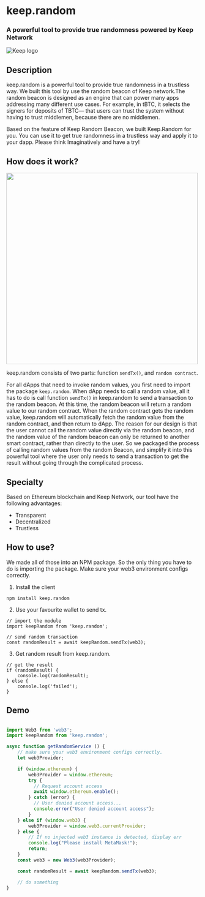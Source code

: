 # keep.random

### A powerful tool to provide true randomness powered by Keep Network

![Keep logo](https://forum.keepforum.top/uploads/default/original/1X/a10b95246ad57ccab7657876aec58288563c354a.png)

## Description

keep.random is a powerful tool to provide true randomness in a trustless way. We built this tool by use the random beacon of Keep network.The random beacon is designed as an engine that can power many apps addressing many different use cases. For example, in tBTC, it selects the signers for deposits of TBTC— that users can trust the system without having to trust middlemen, because there are no middlemen.

Based on the feature of Keep Random Beacon, we built Keep.Random for you.  You can use it to get true randomness in a trustless way and apply it to your dapp. Please think Imaginatively and have a try!

## How does it work?

<img src="http://keeprandom.top/img/flow.png" width="500px" />

keep.random consists of two parts: function `sendTx()`, and `random contract`.

For all dApps that need to invoke random values, you first need to import the package `keep.random`. When dApp needs to call a random value, all it has to do is call function `sendTx()`  in keep.random to send a transaction to the random beacon. At this time, the random beacon will return a random value to our random contract. When the random contract gets the random value, keep.random will automatically fetch the random value from the random contract, and then return to dApp. The reason for our design is that the user cannot call the random value directly via the random beacon, and the random value of the random beacon can only be returned to another smart contract, rather than directly to the user. So we packaged the process of calling random values from the random Beacon, and simplify it into this powerful tool where the user only needs to send a transaction to get the result without going through the complicated process.

## Specialty

Based on Ethereum blockchain and Keep Network, our tool have the following advantages:

- Transparent
- Decentralized
- Trustless

## How to use?

We made all of those into an NPM package. So the only thing you have to do is importing the package. Make sure your web3 environment configs correctly.

1. Install the client

```
npm install keep.random

```

2. Use your favourite wallet to send tx.

```
// import the module
import keepRandom from 'keep.random';

// send random transaction
const randomResult = await keepRandom.sendTx(web3);

```

3. Get random result from keep.random.

```
// get the result
if (randomResult) {
    console.log(randomResult);
} else {
    console.log('failed');
}

```


## Demo

```javascript

import Web3 from 'web3';
import keepRandom from 'keep.random';

async function getRandomService () {
    // make sure your web3 environment configs correctly.
    let web3Provider;

    if (window.ethereum) {
        web3Provider = window.ethereum;
        try {
          // Request account access
          await window.ethereum.enable();
        } catch (error) {
          // User denied account access...
          console.error("User denied account access");
        }
    } else if (window.web3) {
        web3Provider = window.web3.currentProvider;
    } else {
        // If no injected web3 instance is detected, display err
        console.log("Please install MetaMask!");
        return;
    }
    const web3 = new Web3(web3Provider);

    const randomResult = await keepRandom.sendTx(web3);

    // do something
}

```
